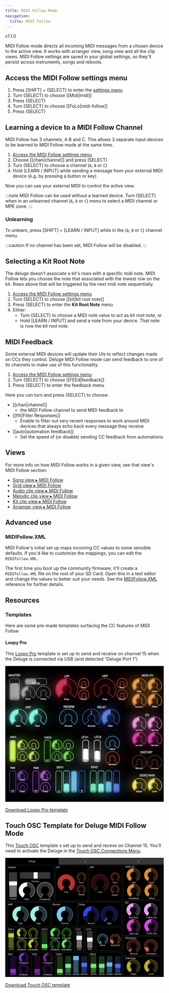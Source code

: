 ```yaml
---
title: MIDI Follow Mode
navigation:
  title: MIDI Follow
---
```


<added-in>c1.1.0</added-in>

MIDI Follow mode directs all incoming MIDI messages from a chosen device to the
active view. It works with arranger view, song view and all the clip views. MIDI
Follow settings are saved in your global settings, so they'll persist across
instruments, songs and reboots.

## Access the MIDI Follow settings menu

1. Press [SHIFT] + (SELECT) to enter the [settings menu](/menus/settings)
2. Turn (SELECT) to choose [[Midi|midi]]
3. Press (SELECT)
4. Turn (SELECT) to choose [[FoLo|midi-follow]]
5. Press (SELECT)

## Learning a device to a MIDI Follow Channel

MIDI Follow has 3 channels, A B and C. This allows 3 separate input devices to
be learned to MIDI Follow mode at the same time.

1. [Access the MIDI Follow settings menu](#access-the-midi-follow-settings-menu)
2. Choose [[chan|channel]] and press (SELECT)
3. Turn (SELECT) to choose a channel (`A`, `B` or `C`)
4. Hold [LEARN / INPUT] while sending a message from your external MIDI device
   (e.g. by pressing a button or key)

Now you can use your external MIDI to control the active view.

:::note
MIDI Follow can be used without a learned device. Turn (SELECT) when in an unlearned
channel (`A`, `B` or `C`) menu to select a MIDI channel or MPE zone.
:::

### Unlearning

To unlearn, press [SHIFT] + [LEARN / INPUT] while in the (`A`, `B` or `C`) channel menu.

:::caution
If no channel has been set, MIDI Follow will be disabled.
:::

## Selecting a Kit Root Note

The deluge doesn't associate a kit's rows with a specific midi note. MIDI Follow
lets you choose the note that associated with the lowest row on the kit. Rows
above that will be triggered by the next midi note sequentially.

1. [Access the MIDI Follow settings menu](#access-the-midi-follow-settings-menu)
2. Turn (SELECT) to choose [[kit|kit root note]]
3. Press (SELECT) to enter the **Kit Root Note** menu
4. Either:
   - Turn (SELECT) to choose a MIDI note value to act as kit root note, or
   - Hold [LEARN / INPUT] and send a note from your device. That note is now the
     kit root note.

## MIDI Feedback

Some external MIDI devices will update their UIs to reflect changes made on CCs
they control. Deluge MIDI Follow mode can send feedback to one of its channels
to make use of this functionality.

1. [Access the MIDI Follow settings menu](#access-the-midi-follow-settings-menu)
2. Turn (SELECT) to choose [[FEEd|feedback]]
3. Press (SELECT) to enter the feedback menu

Here you can turn and press (SELECT) to choose:
  - [[chan|channel]]
    -  the MIDI Follow channel to send MIDI feedback to
  - [[filt|Filter Responses]]
      - Enable to filter out very recent responses to
        work around MIDI devices that always echo back every message they receive
  - [[auto|automation feedback]]
      - Set the speed of (or disable) sending CC feedback from automations

## Views

For more info on how MIDI Follow works in a given view, see that view's MIDI
Follow section:

- [Song view ▸ MIDI Follow](/views/song#midi-follow)
- [Grid view ▸ MIDI Follow](/views/grid#midi-follow)
- [Audio clip view ▸ MIDI Follow](/views/clips/audio#midi-follow)
- [Melodic clip view ▸︎ MIDI Follow](/views/clips/melodic#midi-follow)
- [Kit clip view ▸ MIDI Follow](/views/clips/kit#midi-follow)
- [Arranger view ▸ MIDI Follow](/views/arranger#midi-follow)

## Advanced use

### MIDIFollow.XML

MIDI Follow's initial set up maps incoming CC values to some sensible
defaults. If you'd like to customize the mappings, you can edit the `MIDIFollow.XML`.

The first time you boot up the community firmware, it'll create a
`MIDIFollow.XML` file on the root of your SD Card. Open this in a text editor
and change the values to better suit your needs. See the
[MIDIFollow.XML](/reference/midi-follow-xml/) reference for further details.

## Resources

### Templates

Here are some pre-made templates surfacing the CC features of MIDI Follow

#### Loopy Pro

This [Loopy Pro](https://loopypro.com) template is set up to send and receive on
channel 15 when the Deluge is connected via USB (and detected “Deluge Port 1”)

![](https://github.com/SynthstromAudible/DelugeFirmware/blob/316279c5e091cdeb7d50828e407789966fb53abc/contrib/midi_follow/loopy_pro/loopy-pro-template-snapshot.jpg?raw=true)

[Download Loopy Pro template](https://github.com/SynthstromAudible/DelugeFirmware/blob/community/contrib/midi_follow/loopy_pro/Deluge%20Midi%20Follow.lpproj.zip)

## Touch OSC Template for Deluge MIDI Follow Mode

This [Touch OSC](https://hexler.net/touchosc/) template s set up to send and
receve on Channel 15. You'll need to activate the Deluge in the [Touch OSC
Connections Menu](https://hexler.net/touchosc/manual/connections-osc).

![](https://github.com/SynthstromAudible/DelugeFirmware/blob/4cc496a5ca06616e9c75a334f08deead837cbf29/contrib/midi_follow/touch_osc/touch_osc.png?raw=true)

[Download Touch OSC template](https://github.com/SynthstromAudible/DelugeFirmware/blob/community/contrib/midi_follow/touch_osc/Deluge.tosc)
